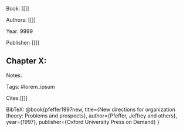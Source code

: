 Book: [[]]

Authors: [[]]

Year: 9999

Publisher: [[]]

Chapter X:
- 

Notes:

Tags: #lorem_ipsum 

Cites:[[]]

BibTeX: @book{pfeffer1997new,
  title={New directions for organization theory: Problems and prospects},
  author={Pfeffer, Jeffrey and others},
  year={1997},
  publisher={Oxford University Press on Demand}
}